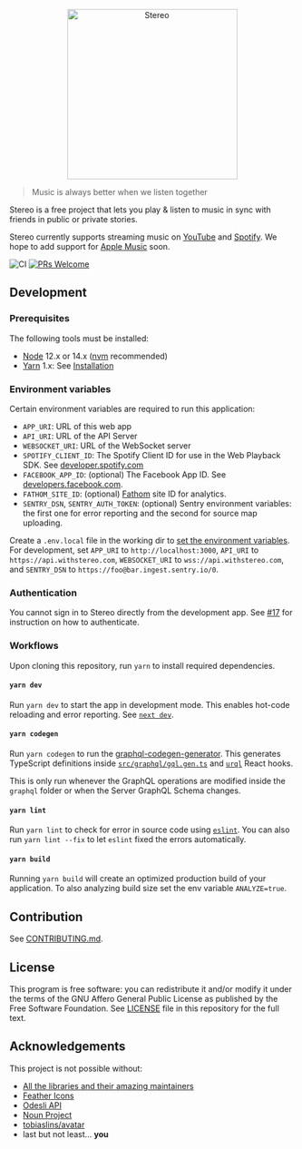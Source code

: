 <p align="center">
  <a href="https://withstereo.com">
    <img alt="Stereo" src="https://withstereo.com/images/banner.png" height="300px">
  </a>
</p>

> Music is always better when we listen together

Stereo is a free project that lets you play & listen to music in sync with friends in public or private stories.

Stereo currently supports streaming music on [YouTube](https://www.youtube.com/) and [Spotify](https://www.spotify.com/). We hope to add support for [Apple Music](https://www.apple.com/apple-music/) soon.

![CI](https://github.com/hoangvvo/stereo-web/workflows/CI/badge.svg)
[![PRs Welcome](https://badgen.net/badge/PRs/welcome/ff5252)](/CONTRIBUTING.md)

## Development

### Prerequisites

The following tools must be installed:

- [Node](https://nodejs.org/) 12.x or 14.x ([nvm](https://github.com/nvm-sh/nvm) recommended)
- [Yarn](https://yarnpkg.com/) 1.x: See [Installation](https://classic.yarnpkg.com/en/docs/install)

### Environment variables

Certain environment variables are required to run this application:

- `APP_URI`: URL of this web app
- `API_URI`: URL of the API Server
- `WEBSOCKET_URI`: URL of the WebSocket server
- `SPOTIFY_CLIENT_ID`: The Spotify Client ID for use in the Web Playback SDK. See [developer.spotify.com](https://developer.spotify.com/)
- `FACEBOOK_APP_ID`: (optional) The Facebook App ID. See [developers.facebook.com](https://developers.facebook.com/).
- `FATHOM_SITE_ID`: (optional) [Fathom](https://usefathom.com/) site ID for analytics.
- `SENTRY_DSN`, `SENTRY_AUTH_TOKEN`: (optional) Sentry environment variables: the first one for error reporting and the second for source map uploading.

Create a `.env.local` file in the working dir to [set the environment variables](https://nextjs.org/docs/basic-features/environment-variables#loading-environment-variables). For development, set `APP_URI` to `http://localhost:3000`, `API_URI` to `https://api.withstereo.com`, `WEBSOCKET_URI` to `wss://api.withstereo.com`, and `SENTRY_DSN` to `https://foo@bar.ingest.sentry.io/0`.

### Authentication

You cannot sign in to Stereo directly from the development app. See [#17](https://github.com/hoangvvo/stereo-web/issues/17) for instruction on how to authenticate.

### Workflows

Upon cloning this repository, run `yarn` to install required dependencies.

#### `yarn dev`

Run `yarn dev` to start the app in development mode. This enables hot-code reloading and error reporting. See [`next dev`](https://nextjs.org/docs/api-reference/cli#development).

#### `yarn codegen`

Run `yarn codegen` to run the [graphql-codegen-generator](https://github.com/dotansimha/graphql-code-generator). This generates TypeScript definitions inside [`src/graphql/gql.gen.ts`](src/graphql/gql.gen.ts) and [`urql`](https://github.com/FormidableLabs/urql) React hooks.

This is only run whenever the GraphQL operations are modified inside the `graphql` folder or when the Server GraphQL Schema changes.

#### `yarn lint`

Run `yarn lint` to check for error in source code using [`eslint`](https://github.com/eslint/eslint). You can also run `yarn lint --fix` to let `eslint` fixed the errors automatically.

#### `yarn build`

Running `yarn build` will create an optimized production build of your application. To also analyzing build size set the env variable `ANALYZE=true`.

## Contribution

See [CONTRIBUTING.md](CONTRIBUTING.md).

## License

This program is free software: you can redistribute it and/or modify it under the terms of the GNU Affero General Public License as published by the Free Software Foundation. See [LICENSE](LICENSE) file in this repository for the full text.

## Acknowledgements

This project is not possible without:

- [All the libraries and their amazing maintainers](package.json)
- [Feather Icons](https://feathericons.com/)
- [Odesli API](https://odesli.co/)
- [Noun Project](https://thenounproject.com/)
- [tobiaslins/avatar](https://github.com/tobiaslins/avatar)
- last but not least... **you**

